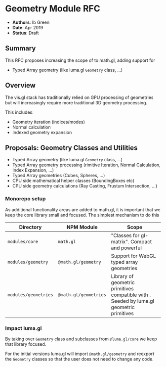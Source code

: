 # Geometry Module RFC

* **Authors**: Ib Green
* **Date**: Apr 2019
* **Status**: Draft


## Summary

This RFC proposes increasing the scope of to math.gl, adding support for
* Typed Array geometry (like luma.gl `Geometry` class, ...)

## Overview

The vis.gl stack has traditionally relied on GPU processing of geometries but will increasingly require more traditional 3D geometry processing.

This includes:
* Geometry iteration (indices/modes)
* Normal calculation
* Indexed geometry expansion

## Proposals: Geometry Classes and Utilities

* Typed Array geometry (like luma.gl `Geometry` class, ...)
* Typed Array geometry processing (rimitive Iteration, Normal Calculation, Index Expansion, ...)
* Typed Array geometries (Cubes, Spheres, ...)
* CPU side mathematical helper classes (BoundingBoxes etc)
* CPU side geometry calculations (Ray Casting, Frustum Intersection, ...)

### Monorepo setup

As additional functionality areas are added to math.gl, it is important that we keep the core library small and focused. The simplest mechanism to do this

| Directory           | NPM Module            | Scope   |
| ---                 | ---                   | ---     |
| `modules/core`      | `math.gl`             | "Classes for gl-matrix". Compact and powerful |
| `modules/geometry`  | `@math.gl/geometry`   | Support for WebGL typed array geometries |
| `modules/geometries`| `@math.gl/geometries` | Library of geometric primitives compatible with . Seeded by luma.gl geometric primitives |


### Impact luma.gl

By taking over `Geometry` class and subclasses from `@luma.gl/core` we keep that library focused.

For the initial versions luma.gl will import `@math.gl/geometry` and reexport the `Geometry` classes so that the user does not need to change any code.
